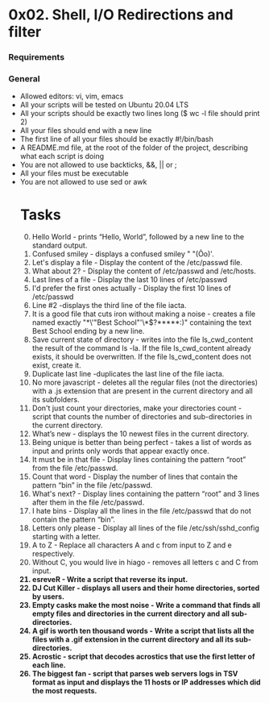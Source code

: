 <h1>0x02. Shell, I/O Redirections and filter</h1>
<h3>Requirements</h3>
<h3>General</h3>
<ul>
<li>Allowed editors: vi, vim, emacs</li>
<li>All your scripts will be tested on Ubuntu 20.04 LTS</li>
<li>All your scripts should be exactly two lines long ($ wc -l file should print 2)</li>
<li>All your files should end with a new line</li>
<li>The first line of all your files should be exactly #!/bin/bash</li>
<li>A README.md file, at the root of the folder of the project, describing what each script is doing</li>
<li>You are not allowed to use backticks, &&, || or ;</li>
<li>All your files must be executable</li>
<li>You are not allowed to use sed or awk</li>

<h1> Tasks </h1>

0. Hello World - prints “Hello, World”, followed by a new line to the standard output.<br>
1. Confused smiley - displays a confused smiley " "(Ôo)'.<br>
2. Let's display a file - Display the content of the /etc/passwd file.<br>
3. What about 2? - Display the content of /etc/passwd and /etc/hosts.<br>
4. Last lines of a file - Display the last 10 lines of /etc/passwd<br>
5. I'd prefer the first ones actually - Display the first 10 lines of /etc/passwd<br>
6. Line #2 -displays the third line of the file iacta.<br>
7. It is a good file that cuts iron without making a noise - creates a file named exactly "\*\\'"Best School"\'\\*$\?\*\*\*\*\*:)" containing the text Best School ending by a new line.<br>
8. Save current state of directory - writes into the file ls_cwd_content the result of the command ls -la. If the file ls_cwd_content already exists, it should be overwritten. If the file ls_cwd_content does not exist, create it.<br>
9. Duplicate last line -duplicates the last line of the file iacta.<br>
10. No more javascript - deletes all the regular files (not the directories) with a .js extension that are present in the current directory and all its subfolders.<br>
11. Don't just count your directories, make your directories count - script that counts the number of directories and sub-directories in the current directory.<br>
12. What’s new -  displays the 10 newest files in the current directory.<br>
13. Being unique is better than being perfect -  takes a list of words as input and prints only words that appear exactly once. <br>
14. It must be in that file - Display lines containing the pattern “root” from the file /etc/passwd. <br>
15. Count that word - Display the number of lines that contain the pattern “bin” in the file /etc/passwd.<br>
16. What's next? - Display lines containing the pattern “root” and 3 lines after them in the file /etc/passwd.<br>
17. I hate bins - Display all the lines in the file /etc/passwd that do not contain the pattern “bin”.<br>
18. Letters only please - Display all lines of the file /etc/ssh/sshd_config starting with a letter.<br>
19. A to Z - Replace all characters A and c from input to Z and e respectively.<br>
20. Without C, you would live in hiago -  removes all letters c and C from input.<b>
21. esreveR - Write a script that reverse its input.<br>
22. DJ Cut Killer - displays all users and their home directories, sorted by users.<br>
23. Empty casks make the most noise - Write a command that finds all empty files and directories in the current directory and all sub-directories.<br>
24. A gif is worth ten thousand words - Write a script that lists all the files with a .gif extension in the current directory and all its sub-directories.<br>
25. Acrostic - script that decodes acrostics that use the first letter of each line.<br>
26. The biggest fan - script that parses web servers logs in TSV format as input and displays the 11 hosts or IP addresses which did the most requests.<br>
